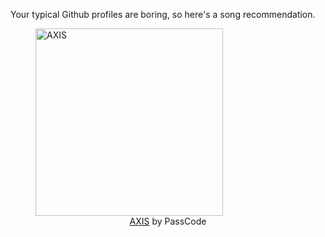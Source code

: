Your typical Github profiles are boring, so here's a song recommendation.
<figure><img width="300" height="300" src="https://i.scdn.co/image/ab67616d0000b273738eadab008f1a679298ba95" alt="AXIS" /><figcaption align="center"><a href="https://open.spotify.com/track/6kgCdp1KXvsQPyDBml2xio" target="_blank">AXIS</a> by PassCode</figcaption></figure>
